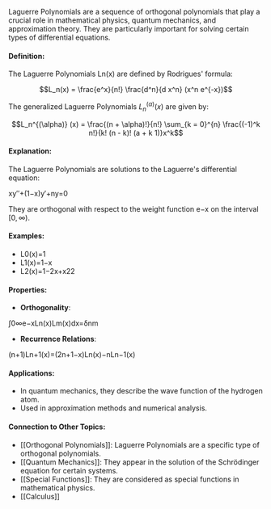 Laguerre Polynomials are a sequence of orthogonal polynomials that play a crucial role in mathematical physics, quantum mechanics, and approximation theory. They are particularly important for solving certain types of differential equations.

#### Definition:

The Laguerre Polynomials Ln(x) are defined by Rodrigues' formula:

$$L_n(x) = \frac{e^x}{n!} \frac{d^n}{d x^n} (x^n e^{-x})$$

The generalized Laguerre Polynomials $L_n^{(α)}(x)$ are given by:

$$L_n^{(\alpha)} (x) = \frac{(n + \alpha)!}{n!} \sum_{k = 0}^{n} \frac{(-1)^k n!}{k! (n - k)! (a + k 1)}x^k$$

#### Explanation:

The Laguerre Polynomials are solutions to the Laguerre's differential equation:

xy′′+(1−x)y′+ny=0

They are orthogonal with respect to the weight function e−x on the interval $[0,∞)$.

#### Examples:

- L0(x)=1
- L1(x)=1−x
- L2(x)=1−2x+x22

#### Properties:

- **Orthogonality**:

∫0∞e−xLn(x)Lm(x)dx=δnm​

- **Recurrence Relations**:

(n+1)Ln+1(x)=(2n+1−x)Ln(x)−nLn−1(x)
#### Applications:

- In quantum mechanics, they describe the wave function of the hydrogen atom.
- Used in approximation methods and numerical analysis.

#### Connection to Other Topics:

- [[Orthogonal Polynomials]]: Laguerre Polynomials are a specific type of orthogonal polynomials.
- [[Quantum Mechanics]]: They appear in the solution of the Schrödinger equation for certain systems.
- [[Special Functions]]: They are considered as special functions in mathematical physics.
- [[Calculus]]